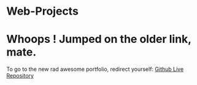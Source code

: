 # Web-Projects
# Whoops ! Jumped on the older link, mate.
To go to the new rad awesome portfolio, redirect yourself: <html><body><a href="https://ashu2099.github.io">Github Live Repository</a></body></html> 
